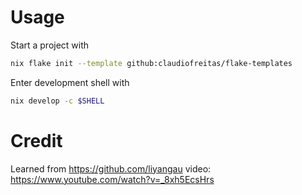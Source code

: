 # Usage

Start a project with

```sh
nix flake init --template github:claudiofreitas/flake-templates
```

Enter development shell with

```sh
nix develop -c $SHELL
```

# Credit

Learned from https://github.com/liyangau video: \
https://www.youtube.com/watch?v=_8xh5EcsHrs
